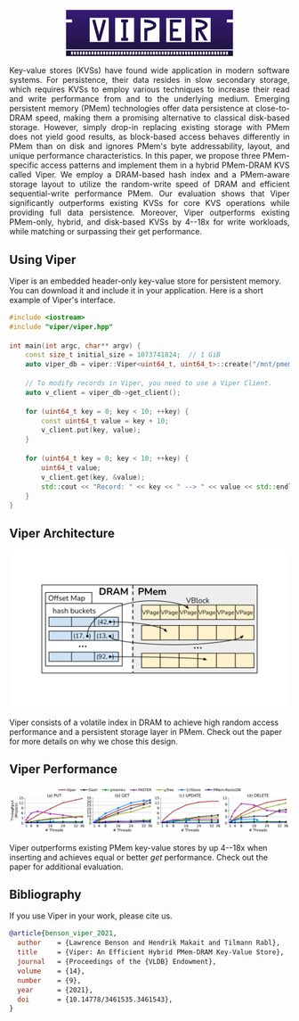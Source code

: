 <p align="center">
  <img src="assets/images/viper-logo.png" alt="Viper Logo" width="300"/>
</p>

<p align="justify">
Key-value stores (KVSs) have found wide application in modern software systems. For persistence, their data resides in slow secondary storage, which requires KVSs to employ various techniques to increase their read and write performance from and to the underlying medium. Emerging persistent memory (PMem) technologies offer data persistence at close-to-DRAM speed, making them a promising alternative to classical disk-based storage. However, simply drop-in replacing existing storage with PMem does not yield good results, as block-based access behaves differently in PMem than on disk and ignores PMem's byte addressability, layout, and unique performance characteristics. In this paper, we propose three PMem-specific access patterns and implement them in a hybrid PMem-DRAM KVS called Viper. We employ a DRAM-based hash index and a PMem-aware storage layout to utilize the random-write speed of DRAM and efficient sequential-write performance PMem. Our evaluation shows that Viper significantly outperforms existing KVSs for core KVS operations while providing full data persistence. Moreover, Viper outperforms existing PMem-only, hybrid, and disk-based KVSs by 4--18x for write workloads, while matching or surpassing their get performance.
</p>


## Using Viper
Viper is an embedded header-only key-value store for persistent memory.
You can download it and include it in your application.
Here is a short example of Viper's interface.

```cpp
#include <iostream>
#include "viper/viper.hpp"

int main(int argc, char** argv) {
    const size_t initial_size = 1073741824;  // 1 GiB
    auto viper_db = viper::Viper<uint64_t, uint64_t>::create("/mnt/pmem2/viper", initial_size);

    // To modify records in Viper, you need to use a Viper Client.
    auto v_client = viper_db->get_client();

    for (uint64_t key = 0; key < 10; ++key) {
        const uint64_t value = key + 10;
        v_client.put(key, value);
    }

    for (uint64_t key = 0; key < 10; ++key) {
        uint64_t value;
        v_client.get(key, &value);
        std::cout << "Record: " << key << " --> " << value << std::endl;
    }
}
```

## Viper Architecture

<img src="assets/images/viper-arch.svg" id="arch-svg" alt="Viper Architecture">

Viper consists of a volatile index in DRAM to achieve high random access performance and a persistent storage layer in PMem.
Check out the paper for more details on why we chose this design.

## Viper Performance

<a href="assets/images/all_ops.svg" target="_blank">
  <img alt="Viper Performance" src="assets/images/all_ops.svg">
<a/>

Viper outperforms existing PMem key-value stores by up 4--18x when inserting and achieves equal or better *get* performance.
Check out the paper for additional evaluation.


## Bibliography

If you use Viper in your work, please cite us.

```bibtex
@article{benson_viper_2021,
  author    = {Lawrence Benson and Hendrik Makait and Tilmann Rabl},
  title     = {Viper: An Efficient Hybrid PMem-DRAM Key-Value Store},
  journal   = {Proceedings of the {VLDB} Endowment},
  volume    = {14},
  number    = {9},
  year      = {2021},
  doi       = {10.14778/3461535.3461543},
}
```
